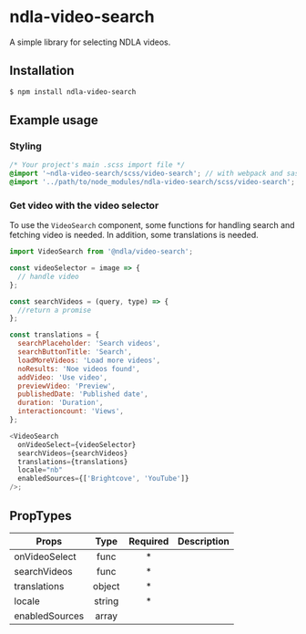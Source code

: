 # ndla-video-search

A simple library for selecting NDLA videos.

## Installation

```sh
$ npm install ndla-video-search
```

## Example usage

### Styling

```scss
/* Your project's main .scss import file */
@import '~ndla-video-search/scss/video-search'; // with webpack and sass-loader
@import '../path/to/node_modules/ndla-video-search/scss/video-search'; // direct reference
```

### Get video with the video selector

To use the `VideoSearch` component, some functions for handling search and fetching video is needed. In addition, some translations is needed.

```js
import VideoSearch from '@ndla/video-search';

const videoSelector = image => {
  // handle video
};

const searchVideos = (query, type) => {
  //return a promise
};

const translations = {
  searchPlaceholder: 'Search videos',
  searchButtonTitle: 'Search',
  loadMoreVideos: 'Load more videos',
  noResults: 'Noe videos found',
  addVideo: 'Use video',
  previewVideo: 'Preview',
  publishedDate: 'Published date',
  duration: 'Duration',
  interactioncount: 'Views',
};

<VideoSearch
  onVideoSelect={videoSelector}
  searchVideos={searchVideos}
  translations={translations}
  locale="nb"
  enabledSources={['Brightcove', 'YouTube']}
/>;
```

## PropTypes

| Props          |  Type  | Required | Description |
| -------------- | :----: | :------: | :---------- |
| onVideoSelect  |  func  |    \*    |             |
| searchVideos   |  func  |    \*    |             |
| translations   | object |    \*    |             |
| locale         | string |    \*    |             |
| enabledSources | array  |          |             |
